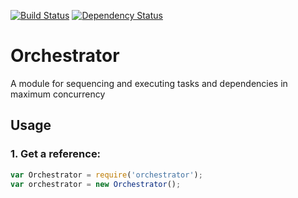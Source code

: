 [![Build Status](https://secure.travis-ci.org/orchestrator/orchestrator.svg?branch=master)](https://travis-ci.org/orchestrator/orchestrator)
[![Dependency Status](https://david-dm.org/orchestrator/orchestrator.svg)](https://david-dm.org/orchestrator/orchestrator)

Orchestrator
============

A module for sequencing and executing tasks and dependencies in maximum concurrency

Usage
-----

### 1. Get a reference:

```javascript
var Orchestrator = require('orchestrator');
var orchestrator = new Orchestrator();
